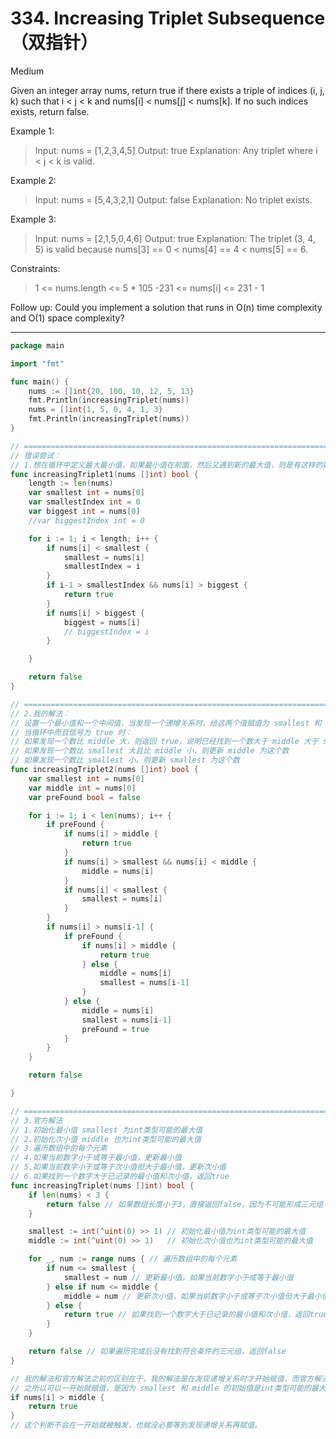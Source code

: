 # 334. Increasing Triplet Subsequence（双指针）

Medium

Given an integer array nums, return true if there exists a triple of indices (i, j, k) such that i < j < k and nums[i] < nums[j] < nums[k]. If no such indices exists, return false.
 

Example 1:
> Input: nums = [1,2,3,4,5]
Output: true
Explanation: Any triplet where i < j < k is valid.

Example 2:
> Input: nums = [5,4,3,2,1]
Output: false
Explanation: No triplet exists.

Example 3:
> Input: nums = [2,1,5,0,4,6]
Output: true
Explanation: The triplet (3, 4, 5) is valid because nums[3] == 0 < nums[4] == 4 < nums[5] == 6.
 

Constraints:
> 1 <= nums.length <= 5 * 105
-231 <= nums[i] <= 231 - 1
 

Follow up: Could you implement a solution that runs in O(n) time complexity and O(1) space complexity?

---

```go
package main

import "fmt"

func main() {
	nums := []int{20, 100, 10, 12, 5, 13}
	fmt.Println(increasingTriplet(nums))
	nums = []int{1, 5, 0, 4, 1, 3}
	fmt.Println(increasingTriplet(nums))
}

// ================================================================================================================================
// 错误尝试：
// 1.想在循环中定义最大最小值，如果最小值在前面，然后又遇到新的最大值，则是有这样的数组，但这三个数并不一定是由最小值开始，到最大数构成，所以错误，例如 [20,100,10,12,5,13]。
func increasingTriplet1(nums []int) bool {
	length := len(nums)
	var smallest int = nums[0]
	var smallestIndex int = 0
	var biggest int = nums[0]
	//var biggestIndex int = 0

	for i := 1; i < length; i++ {
		if nums[i] < smallest {
			smallest = nums[i]
			smallestIndex = i
		}
		if i-1 > smallestIndex && nums[i] > biggest {
			return true
		}
		if nums[i] > biggest {
			biggest = nums[i]
			// biggestIndex = i
		}

	}

	return false
}

// ================================================================================================================================
// 2.我的解法：
// 设置一个最小值和一个中间值，当发现一个递增关系时，给这两个值赋值为 smallest 和 middle，信号 preFound 为true,才开始赋值。
// 当循环中而且信号为 true 时：
// 如果发现一个数比 middle 大，则返回 true，说明已经找到一个数大于 middle 大于 smallest 且递增
// 如果发现一个数比 smallest 大且比 middle 小，则更新 middle 为这个数
// 如果发现一个数比 smallest 小，则更新 smallest 为这个数
func increasingTriplet2(nums []int) bool {
	var smallest int = nums[0]
	var middle int = nums[0]
	var preFound bool = false

	for i := 1; i < len(nums); i++ {
		if preFound {
			if nums[i] > middle {
				return true
			}
			if nums[i] > smallest && nums[i] < middle {
				middle = nums[i]
			}
			if nums[i] < smallest {
				smallest = nums[i]
			}
		}
		if nums[i] > nums[i-1] {
			if preFound {
				if nums[i] > middle {
					return true
				} else {
					middle = nums[i]
					smallest = nums[i-1]
				}
			} else {
				middle = nums[i]
				smallest = nums[i-1]
				preFound = true
			}
		}
	}

	return false

}

// ================================================================================================================================
// 3.官方解法
// 1.初始化最小值 smallest 为int类型可能的最大值
// 2.初始化次小值 middle 也为int类型可能的最大值
// 3.遍历数组中的每个元素
// 4.如果当前数字小于或等于最小值，更新最小值
// 5.如果当前数字小于或等于次小值但大于最小值，更新次小值
// 6.如果找到一个数字大于已记录的最小值和次小值，返回true
func increasingTriplet(nums []int) bool {
	if len(nums) < 3 {
		return false // 如果数组长度小于3，直接返回false，因为不可能形成三元组
	}

	smallest := int(^uint(0) >> 1) // 初始化最小值为int类型可能的最大值
	middle := int(^uint(0) >> 1)   // 初始化次小值也为int类型可能的最大值

	for _, num := range nums { // 遍历数组中的每个元素
		if num <= smallest {
			smallest = num // 更新最小值，如果当前数字小于或等于最小值
		} else if num <= middle {
			middle = num // 更新次小值，如果当前数字小于或等于次小值但大于最小值
		} else {
			return true // 如果找到一个数字大于已记录的最小值和次小值，返回true
		}
	}

	return false // 如果遍历完成后没有找到符合条件的三元组，返回false
}

// 我的解法和官方解法之前的区别在于，我的解法是在发现递增关系时才开始赋值，而官方解法是在遍历数组时就开始赋值，这样可以减少一些判断。
// 之所以可以一开始就赋值，是因为 smallest 和 middle 的初始值是int类型可能的最大值，所以
if nums[i] > middle {
    return true
}
// 这个判断不会在一开始就被触发，也就没必要等到发现递增关系再赋值。
```
